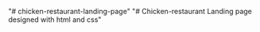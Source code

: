 "# chicken-restaurant-landing-page" 
"# Chicken-restaurant Landing page designed with html and css" 
